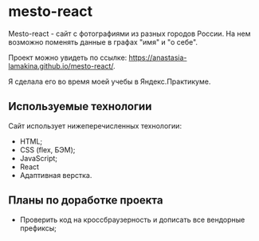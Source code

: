 # mesto-react

Mesto-react - сайт с фотографиями из разных городов России. На нем возможно поменять данные в графах "имя" и "о себе".

Проект можно увидеть по ссылке: https://anastasia-lamakina.github.io/mesto-react/.

Я сделала его во время моей учебы в Яндекс.Практикуме.

## Используемые технологии

Сайт использует нижеперечисленных технологии:

- HTML;
- CSS (flex, БЭМ);
- JavaScript;
- React
- Адаптивная верстка.

## Планы по доработке проекта

- Проверить код на кроссбраузерность и дописать все вендорные префиксы;
